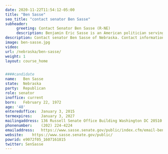 ```yaml
---
date: 2020-11-22T11:54:12-05:00
title: "Ben Sasse"
seo_title: "contact senator Ben Sasse"
subheader:
     greeting: Contact Senator Ben Sasse (R-NE)
     description: Benjamin Eric Sasse is an American politician serving as the junior United States Senator for Nebraska since 2015. He is a member of the Republican Party.
description: Contact senator Ben Sasse of Nebraska. Contact information for Ben Sasse includes email address, phone number, and mailing address.
image: ben-sasse.jpg
video: 
url: /nebraska/ben-sasse/
weight: 1
layout: course_home


####candidate
name:	Ben Sasse
state:	Nebraska
party:	Republican
role: senator
inoffice: current
born:	February 22, 1972 
age: '48'
enteredoffice:	January 3, 2015
termexpires:	January 3, 2027
mailingaddress:	136 Russell Senate Office Building Washington DC 20510
phonenumber:	(202) 224-4224
emailaddress:	https://www.sasse.senate.gov/public/index.cfm/email-ben
website:	https://www.sasse.senate.gov/public/
powrid: e9072f05_1607161815
twitter: SenSasse
---
```


